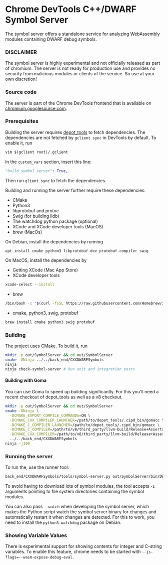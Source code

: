# Chrome DevTools C++/DWARF Symbol Server

The symbol server offers a standalone service for analyzing WebAssembly modules
containing DWARF debug symbols.

### DISCLAIMER
The symbol server is highly experimental and not officially released as part of
chromium. The server is not ready for production use and provides no security
from malicious modules or clients of the service. So use at your own discretion!

### Source code
The server is part of the Chrome DevTools frontend that is available on
[chromium.googlesource.com](https://chromium.googlesource.com/devtools/devtools-frontend).


### Prerequisites

Building the server requires
[depot_tools](https://commondatastorage.googleapis.com/chrome-infra-docs/flat/depot_tools/docs/html/depot_tools_tutorial.html#_setting_up)
to fetch dependencies. The dependencies are not fetched by `gclient sync` in
DevTools by default. To enable it, run
```bash
vim $(gclient root)/.gclient
```
In the `custom_vars` section, insert this line:
```python
"build_symbol_server": True,
```
Then run `glient sync` to fetch the dependencies.

Building and running the server further require these dependencies:
* CMake
* Python3
* libprotobuf and protoc
* Swig (for building lldb)
* The watchdog python package (optional)
* XCode and XCode developer tools (MacOS)
* brew (MacOs)

On Debian, install the dependencies by running
```bash
apt install cmake python3 libprotobuf-dev protobuf-compiler swig
```

On MacOS, install the dependencies by
* Getting XCode (Mac App Store)
* XCode developer tools
```bash
xcode-select --install
```
* brew
```bash
/bin/bash -c "$(curl -fsSL https://raw.githubusercontent.com/Homebrew/install/master/install.sh)"
```
* cmake, python3, swig, protobuf
```bash
brew install cmake python3 swig protobuf
```

### Building

The project uses CMake. To build it, run
```bash
mkdir -p out/SymbolServer && cd out/SymbolServer
cmake -GNinja ../../back_end/CXXDWARFSymbols
ninja
ninja check-symbol-server # Run unit and integration tests
```

#### Building with Goma

You can use Goma to speed up building significantly. For this you'll need
a recent checkout of depot_tools as well as a v8 checkout.
```bash
mkdir -p out/SymbolServer && cd out/SymbolServer
cmake -GNinja \
  -DCMAKE_EXPORT_COMPILE_COMMANDS=ON \
  -DCMAKE_CXX_COMPILER_LAUNCHER=/path/to/depot_tools/.cipd_bin/gomacc \
  -DCMAKE_C_COMPILER_LAUNCHER=/path/to/depot_tools/.cipd_bin/gomacc \
  -DCMAKE_C_COMPILER=/path/to/v8/third_party/llvm-build/Release+Asserts/bin/clang \
  -DCMAKE_CXX_COMPILER=/path/to/v8/third_party/llvm-build/Release+Asserts/bin/clang++ \
  ../../back_end/CXXDWARFSymbols
ninja -j100
```

### Running the server

To run the, use the runner tool:
```bash
back_end/CXXDWARFSymbols/tools/symbol-server.py out/SymbolServer/bin/DWARFSymbolServer -I /path/to/wasm/symbol/modules
```

To avoid having to download lots of symbol modules, the tool accepts `-I`
arguments pointing to file system directories containing the symbol modules.

You can also pass `--watch` when developing the symbol server, which makes
the Python script watch the symbol server binary for changes and automatically
restart it when changes are detected. For this to work, you need to install
the `python3-watchdog` package on Debian.

### Showing Variable Values
There is experimental support for showing contents for integer and
C-string variables. To enable this feature, chrome needs to be started with
`--js-flags=--wasm-expose-debug-eval`.
